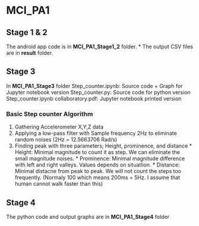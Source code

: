 # MCI_PA1

## Stage 1 & 2

The android app code is in **MCI_PA1_Stage1_2** folder.
	* The output CSV files are in **result** folder.

## Stage 3

In **MCI_PA1_Stage3** folder 
Step_counter.ipynb: Source code + Graph for Jupyter notebook version
Step_counter.py: Source code for python version
Step_counter.ipynb collaboratory.pdf: Jupyter notebook printed version

### Basic Step counter Algorithm
  1. Gathering Accelerometer X,Y,Z data
  2. Applying a low-pass filter with Sample frequency 2Hz to eliminate random noises 
    (2Hz = 12.5663706 Rad/s)
  3. Finding peak with three parameters; Height, prominence, and distance
    * Height: Minimal magnitude to count it as step. We can eliminate the small magnitude noises.
    * Prominence: Minimal magnitude difference with left and right valleys. Values depends on situatlion.
    * Distance: Minimal distacne from peak to peak. We will not count the steps too frequently. 
      (Normaly 100 which means 200ms = 5Hz. I assume that human cannot walk faster than this)


## Stage 4

The python code and output graphs are in **MCI_PA1_Stage4** folder
